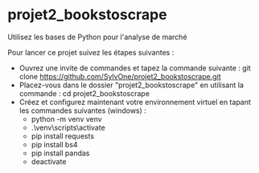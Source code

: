 # projet2_bookstoscrape
Utilisez les bases de Python pour l'analyse de marché

Pour lancer ce projet suivez les étapes suivantes :

* Ouvrez une invite de commandes et tapez la commande suivante : git clone https://github.com/SylvOne/projet2_bookstoscrape.git
* Placez-vous dans le dossier "projet2_bookstoscrape" en utilisant la commande : cd projet2_bookstoscrape
* Créez et configurez maintenant votre environnement virtuel en tapant les commandes suivantes (windows) :
  * python -m venv venv
  * .\venv\scripts\activate 
  * pip install requests
  * pip install bs4
  * pip install pandas
  * deactivate
